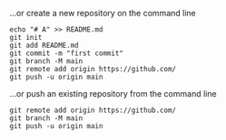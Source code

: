 …or create a new repository on the command line
```
echo "# A" >> README.md
git init
git add README.md
git commit -m "first commit"
git branch -M main
git remote add origin https://github.com/
git push -u origin main
```
…or push an existing repository from the command line
```
git remote add origin https://github.com/
git branch -M main
git push -u origin main
```